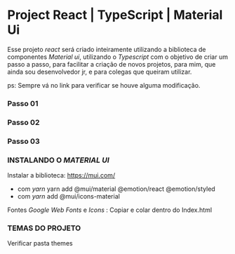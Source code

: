 # Project React | TypeScript | Material Ui

Esse projeto _react_ será criado inteiramente utilizando a biblioteca de componentes _Material ui_, utilizando o _Typescript_ com o objetivo de criar um passo a passo, para facilitar a criação de novos projetos, para mim, que ainda sou desenvolvedor jr, e para colegas que queiram utilizar.

ps: Sempre vá no link para verificar se houve alguma modificação.

### Passo 01

### Passo 02

### Passo 03

### INSTALANDO O _MATERIAL UI_

Instalar a biblioteca: https://mui.com/

- com _yarn_ yarn add @mui/material @emotion/react @emotion/styled
- com _yarn_ add @mui/icons-material

Fontes _Google Web Fonts_ e _Icons_ : Copiar e colar dentro do Index.html

<link
  rel="stylesheet"
  href="https://fonts.googleapis.com/css?family=Roboto:300,400,500,700&display=swap"
/>
<link
  rel="stylesheet"
  href="https://fonts.googleapis.com/icon?family=Material+Icons"
/>

### TEMAS DO PROJETO

Verificar pasta themes
